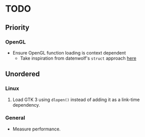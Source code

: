 # TODO

## Priority

### OpenGL

- Ensure OpenGL function loading is context dependent
  - Take inspiration from datenwolf's `struct` approach [here](https://www.reddit.com/r/opengl/comments/17mq767/comment/k7mox6f/)

## Unordered

### Linux

1. Load GTK 3 using `dlopen()` instead of adding it as a link-time dependency.

### General

- Measure performance.
